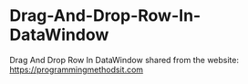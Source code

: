 # Drag-And-Drop-Row-In-DataWindow
Drag And Drop Row In DataWindow
shared from the website: https://programmingmethodsit.com
